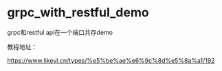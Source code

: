 # grpc_with_restful_demo
grpc和restful api在一个端口共存demo

教程地址：

https://www.likeyl.cn/types/%e5%be%ae%e6%9c%8d%e5%8a%a1/192
